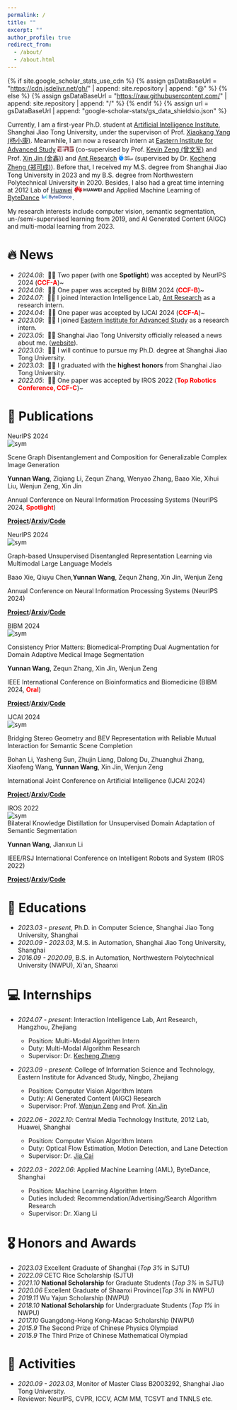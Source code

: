```yaml
---
permalink: /
title: ""
excerpt: ""
author_profile: true
redirect_from: 
  - /about/
  - /about.html
---
```


{% if site.google_scholar_stats_use_cdn %}
{% assign gsDataBaseUrl = "https://cdn.jsdelivr.net/gh/" | append: site.repository | append: "@" %}
{% else %}
{% assign gsDataBaseUrl = "https://raw.githubusercontent.com/" | append: site.repository | append: "/" %}
{% endif %}
{% assign url = gsDataBaseUrl | append: "google-scholar-stats/gs_data_shieldsio.json" %}

<span class='anchor' id='about-me'></span>

Currently, I am a first-year Ph.D. student at [Artificial Intelligence Institute](https://ai.sjtu.edu.cn/), Shanghai Jiao Tong University, under the supervison of Prof. [Xiaokang Yang (杨小康)](https://scholar.google.com.hk/citations?hl=zh-CN&user=yDEavdMAAAAJ). Meanwhile, I am now a research intern at [Eastern Institute for Advanced Study](https://www.eias.ac.cn/) <img src='./images/eias_logo.png' style='height: 0.85em;'> (co-supervised by Prof. [Kevin Zeng (曾文军)](https://scholar.google.com.hk/citations?hl=zh-CN&user=_cUfvYQAAAAJ) and Prof. [Xin Jin (金鑫)](https://scholar.google.com/citations?user=byaSC-kAAAAJ&hl=zh-CN)) and [Ant Research](https://www.antgroup.com/en/technology/) <img src='./images/ant_logo.png' style='height: 1em;'> (supervised by Dr. [Kecheng Zheng (郑可成)](https://scholar.google.com/citations?user=hMDQifQAAAAJ)). Before that, I received my M.S. degree from Shanghai Jiao Tong University in 2023 and my B.S. degree from Northwestern Polytechnical University in 2020. Besides, I also had a great time interning at 2012 Lab of [Huawei](https://www.huawei.com/en/) <img src='./images/huawei_logo.png' style='height: 1em;'> and Applied Machine Learning of [ByteDance](https://www.bytedance.com/en/) <img src='./images/bytedance_log.png' style='height: 1em;'>.

My research interests include computer vision, semantic segmentation, un-/semi-supervised learning from 2019, and AI Generated Content (AIGC) and multi-modal learning from 2023.

<!-- My research interest includes neural machine translation and computer vision. I have published more than 100 papers at the top international AI conferences with total <a href='https://scholar.google.com/citations?user=DhtAFkwAAAAJ'>google scholar citations <strong><span id='total_cit'>260000+</span></strong></a> (You can also use google scholar badge <a href='https://scholar.google.com/citations?user=DhtAFkwAAAAJ'><img src="https://img.shields.io/endpoint?url={{ url | url_encode }}&logo=Google%20Scholar&labelColor=f6f6f6&color=9cf&style=flat&label=citations"></a>). -->


# 🔥 News
- *2024.08*: &nbsp;🎉🎉 Two paper (with one **Spotlight**) was accepted by NeurlPS 2024 (<span style="color:red">**CCF-A**</span>)~
- *2024.08*: &nbsp;🎉🎉 One paper was accepted by BIBM 2024 (<span style="color:red">**CCF-B**</span>)~
- *2024.07*: &nbsp;🎉🎉 I joined Interaction Intelligence Lab, [Ant Research](https://www.antgroup.com/en/technology/) as a research intern.
- *2024.04*: &nbsp;🎉🎉 One paper was accepted by IJCAI 2024 (<span style="color:red">**CCF-A**</span>)~
- *2023.09*: &nbsp;🎉🎉 I joined [Eastern Institute for Advanced Study](https://www.eias.ac.cn/) as a research intern.
- *2023.05*: &nbsp;🎉🎉 Shanghai Jiao Tong University officially released a news about me. ([website](https://news.sjtu.edu.cn/zhxw/20230517/182978.html)).
- *2023.03*: &nbsp;🎉🎉 I will continue to pursue my Ph.D. degree at Shanghai Jiao Tong University.
- *2023.03*: &nbsp;🎉🎉 I graduated with the **highest honors** from Shanghai Jiao Tong University. 
- *2022.05*: &nbsp;🎉🎉 One paper was accepted by IROS 2022 (<span style="color:red">**Top Robotics Conference, CCF-C**</span>)~
<!-- ([website](https://news.sjtu.edu.cn/jdyw/20230326/180376.html)) ([video](https://v.sjtu.edu.cn/reports/report2-2170.html)) -->


# 📝 Publications 

<div class='paper-box'><div class='paper-box-image'><div><div class="badge">NeurlPS 2024</div><img src='images/500x300.png' alt="sym" width="80%"></div></div>
<div class='paper-box-text' markdown="1">

Scene Graph Disentanglement and Composition for Generalizable Complex Image Generation

**Yunnan Wang**, Ziqiang Li, Zequn Zhang, Wenyao Zhang, Baao Xie, Xihui Liu, Wenjun Zeng, Xin Jin

Annual Conference on Neural Information Processing Systems (NeurIPS 2024, <span style="color:red">**Spotlight**</span>)

[**Project**](https://neurips.cc/virtual/2024/poster/92965)/[**Arxiv**](https://neurips.cc/virtual/2024/poster/92965)/[**Code**](https://neurips.cc/virtual/2024/poster/92965)

<div class='paper-box'><div class='paper-box-image'><div><div class="badge">NeurlPS 2024</div><img src='images/500x300.png' alt="sym" width="80%"></div></div>
<div class='paper-box-text' markdown="1">

Graph-based Unsupervised Disentangled Representation Learning via Multimodal Large Language Models

Baao Xie, Qiuyu Chen,**Yunnan Wang**, Zequn Zhang, Xin Jin, Wenjun Zeng 

Annual Conference on Neural Information Processing Systems (NeurIPS 2024)

[**Project**](https://neurips.cc/virtual/2024/poster/94595)/[**Arxiv**](https://arxiv.org/html/2407.18999v1)/[**Code**](https://scholar.google.com/citations?view_op=view_citation&hl=zh-CN&user=DhtAFkwAAAAJ&citation_for_view=DhtAFkwAAAAJ:ALROH1vI_8AC)

<div class='paper-box'><div class='paper-box-image'><div><div class="badge">BIBM 2024</div><img src='images/500x300.png' alt="sym" width="80%"></div></div>
<div class='paper-box-text' markdown="1">

Consistency Prior Matters: Biomedical-Prompting Dual Augmentation for Domain Adaptive Medical Image Segmentation

**Yunnan Wang**, Zequn Zhang, Xin Jin, Wenjun Zeng

IEEE International Conference on Bioinformatics and Biomedicine (BIBM 2024, <span style="color:red">**Oral**</span>)

[**Project**](https://www.ijcai.org/proceedings/2024/107)/[**Arxiv**](https://arxiv.org/abs/2303.13959)/[**Code**](https://github.com/Arlo0o/StereoScene)


<div class='paper-box'><div class='paper-box-image'><div><div class="badge">IJCAI 2024</div><img src='images/500x300.png' alt="sym" width="80%"></div></div>
<div class='paper-box-text' markdown="1">

Bridging Stereo Geometry and BEV Representation with Reliable Mutual Interaction for Semantic Scene Completion

Bohan Li, Yasheng Sun, Zhujin Liang, Dalong Du, Zhuanghui Zhang, Xiaofeng Wang, **Yunnan Wang**, Xin Jin, Wenjun Zeng

International Joint Conference on Artificial Intelligence (IJCAI 2024)

[**Project**](https://www.ijcai.org/proceedings/2024/107)/[**Arxiv**](https://arxiv.org/abs/2303.13959)/[**Code**](https://github.com/Arlo0o/StereoScene)

<div class='paper-box'><div class='paper-box-image'><div><div class="badge">IROS 2022</div><img src='images/500x300.png' alt="sym" width="80%"></div></div>
<div class='paper-box-text' markdown="1">
Bilateral Knowledge Distillation for Unsupervised Domain Adaptation of Semantic Segmentation

**Yunnan Wang**, Jianxun Li

IEEE/RSJ International Conference on Intelligent Robots and System (IROS 2022)

[**Project**](https://ieeexplore.ieee.org/abstract/document/9981567)/[**Arxiv**](https://ieeexplore.ieee.org/abstract/document/9981567)/[**Code**](https://github.com/Arlo0o/StereoScene)


<!-- [**Project**](https://scholar.google.com/citations?view_op=view_citation&hl=zh-CN&user=DhtAFkwAAAAJ&citation_for_view=DhtAFkwAAAAJ:ALROH1vI_8AC) <strong><span class='show_paper_citations' data='DhtAFkwAAAAJ:ALROH1vI_8AC'></span></strong>
- Lorem ipsum dolor sit amet, consectetur adipiscing elit. Vivamus ornare aliquet ipsum, ac tempus justo dapibus sit amet. 
</div>
</div> -->

<!-- - [Lorem ipsum dolor sit amet, consectetur adipiscing elit. Vivamus ornare aliquet ipsum, ac tempus justo dapibus sit amet](https://github.com), A, B, C, **CVPR 2020** -->


# 📖 Educations
- *2023.03 - present*, Ph.D. in Computer Science, Shanghai Jiao Tong University, Shanghai
- *2020.09 - 2023.03*, M.S. in Automation, Shanghai Jiao Tong University, Shanghai
- *2016.09 - 2020.09*, B.S. in Automation, Northwestern Polytechnical University (NWPU), Xi'an, Shaanxi

# 💻 Internships
- *2024.07 - present*:  Interaction Intelligence Lab, Ant Research, Hangzhou, Zhejiang
  - Position: Multi-Modal Algorithm Intern
  - Duty: Multi-Modal Algorithm Research
  - Supervisor: Dr. [Kecheng Zheng](https://scholar.google.com/citations?user=hMDQifQAAAAJ)

- *2023.09 - present*: College of Information Science and Technology, Eastern Institute for Advanced Study, Ningbo, Zhejiang
  - Position: Computer Vision Algorithm Intern
  - Dutiy: AI Generated Content (AIGC) Research
  - Supervisor: Prof. [Wenjun Zeng](https://scholar.google.com.hk/citations?hl=zh-CN&user=_cUfvYQAAAAJ) and Prof. [Xin Jin](https://scholar.google.com/citations?user=byaSC-kAAAAJ&hl=zh-CN)

* *2022.06 - 2022.10*: Central Media Technology Institute, 2012 Lab, Huawei, Shanghai
  * Position: Computer Vision Algorithm Intern
  * Duty: Optical Flow Estimation, Motion Detection, and Lane Detection
  * Supervisor: Dr. [Jia Cai](https://scholar.google.com.hk/citations?user=gg6nH6QAAAAJ&hl=zh-CN&oi=sra)

* *2022.03 - 2022.06*: Applied Machine Learning (AML), ByteDance, Shanghai
  * Position: Machine Learning Algorithm Intern
  * Duties included: Recommendation/Advertising/Search Algorithm Research
  * Supervisor: Dr. Xiang Li

# 🎖 Honors and Awards
- *2023.03* Excellent Graduate of Shanghai (*Top 3%* in SJTU)
- *2022.09* CETC Rice Scholarship (SJTU)
- *2021.10* **National Scholarship** for Graduate Students (*Top 3%* in SJTU)
- *2020.06* Excellent Graduate of Shaanxi Province(*Top 3%* in NWPU)
- *2019.11* Wu Yajun Scholarship (NWPU)
- *2018.10* **National Scholarship** for Undergraduate Students (*Top 1%* in NWPU)
- *2017.10* Guangdong-Hong Kong-Macao Scholarship (NWPU)
- *2015.9* The Second Prize of Chinese Physics Olympiad
- *2015.9* The Third Prize of Chinese Mathematical Olympiad

# 💬 Activities
- *2020.09 - 2023.03*, Monitor of Master Class B2003292, Shanghai Jiao Tong University.
- Reviewer: NeurlPS, CVPR, ICCV, ACM MM, TCSVT and TNNLS etc.

